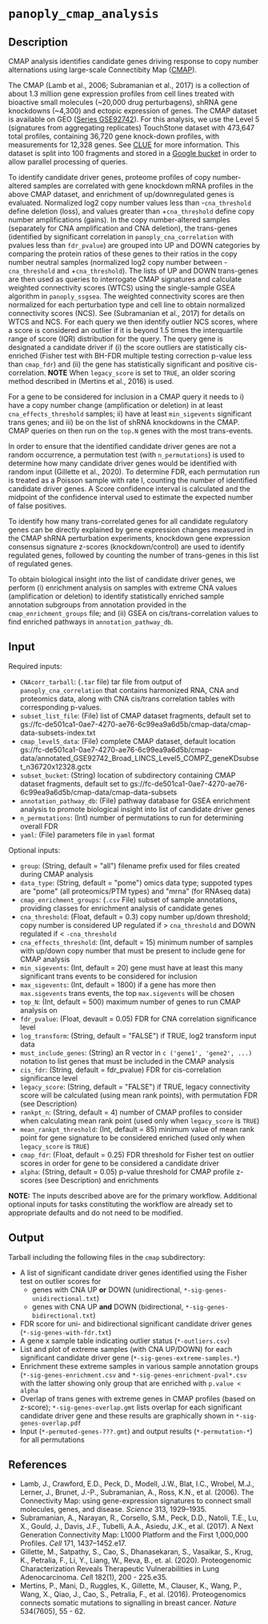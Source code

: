 # ```panoply_cmap_analysis```

## Description
CMAP analysis identifies candidate genes driving response to copy number alternations using large-scale Connectibity Map ([CMAP](https://clue.io/cmap)).

The CMAP (Lamb et al., 2006; Subramanian et al., 2017) is a collection of about 1.3 million gene expression profiles from cell lines treated with bioactive small molecules (~20,000 drug perturbagens), shRNA gene knockdowns (~4,300) and ectopic expression of genes. The CMAP dataset is available on GEO ([Series GSE92742](https://www.ncbi.nlm.nih.gov/geo/query/acc.cgi?acc=GSE92742)). For this analysis, we use the Level 5 (signatures from aggregating replicates) TouchStone dataset with 473,647 total profiles, containing 36,720 gene knock-down profiles, with measurements for 12,328 genes. See [CLUE](https://clue.io/GEO-guide) for more information. This dataset is split into 100 fragments and stored in a [Google bucket](gs://fc-de501ca1-0ae7-4270-ae76-6c99ea9a6d5b/cmap-data) in order to allow parallel processing of queries.

To identify candidate driver genes, proteome profiles of copy number-altered samples are correlated with gene knockdown mRNA profiles in the above CMAP dataset, and enrichment of up/downregulated genes is evaluated. Normalized log2 copy number values less than -`cna_threshold` define deletion (loss), and values greater than +`cna_threshold` define copy number amplifications (gains). In the copy number-altered samples (separately for CNA amplification and CNA deletion), the trans-genes (identified by significant correlation in `panoply_cna_correlation` with pvalues less than `fdr_pvalue`) are grouped into UP and DOWN categories by comparing the protein ratios of these genes to their ratios in the copy number neutral samples (normalized log2 copy number between -`cna_threshold` and +`cna_threshold`). The lists of UP and DOWN trans-genes are then used as queries to interrogate CMAP signatures and calculate weighted connectivity scores (WTCS) using the single-sample GSEA algorithm in `panoply_ssgsea`. The weighted connectivity scores are then normalized for each perturbation type and cell line to obtain normalized connectivity scores (NCS). See (Subramanian et al., 2017) for details on WTCS and NCS. For each query we then identify outlier NCS scores, where a score is considered an outlier if it is beyond 1.5 times the interquartile range of score (IQR) distribution for the query. The query gene is designated a candidate driver if (i) the score outliers are statistically cis-enriched (Fisher test with BH-FDR multiple testing correction p-value less than `cmap_fdr`) and (ii) the gene has statistically significant and positive cis-correlation. **NOTE** When `legacy_score` is set to `TRUE`, an older scoring method described in (Mertins et al., 2016) is used.

For a gene to be considered for inclusion in a CMAP query it needs to i) have a copy number change (amplification or deletion) in at least `cna_effects_threshold` samples; ii) have at least `min_sigevents` significant trans genes; and iii) be on the list of shRNA knockdowns in the CMAP. CMAP queries on then run on the `top.N` genes with the most trans-events. 

In order to ensure that the identified candidate driver genes are not a random occurrence, a permutation test (with `n_permutations`) is used to determine how many candidate driver genes would be identified with random input (Gillette et al., 2020). To determine FDR, each permutation run is treated as a Poisson sample with rate l, counting the number of identified candidate driver genes. A Score confidence interval is calculated and the midpoint of the confidence interval used to estimate the expected number of false positives. 

To identify how many trans-correlated genes for all candidate regulatory genes can be directly explained by gene expression changes measured in the CMAP shRNA perturbation experiments, knockdown gene expression consensus signature z-scores (knockdown/control) are used to identify regulated genes, followed by counting the number of trans-genes in this list of regulated genes.

To obtain biological insight into the list of candidate driver genes, we perform (i) enrichment analysis on samples with extreme CNA values (amplification or deletion) to identify statistically enriched sample annotation subgroups from annotation provided in the `cmap_enrichment_groups` file; and (ii) GSEA on cis/trans-correlation values to find enriched pathways in `annotation_pathway_db`.

## Input

Required inputs:

* ```CNAcorr_tarball```: (`.tar` file) tar file from output of `panoply_cna_correlation` that contains harmonized RNA, CNA and proteomics data, along with CNA cis/trans correlation tables with corresponding p-values.
* ```subset_list_file```: (File) list of CMAP dataset fragments, default set to gs://fc-de501ca1-0ae7-4270-ae76-6c99ea9a6d5b/cmap-data/cmap-data-subsets-index.txt
* ```cmap_level5_data```: (File) complete CMAP dataset, default location gs://fc-de501ca1-0ae7-4270-ae76-6c99ea9a6d5b/cmap-data/annotated_GSE92742_Broad_LINCS_Level5_COMPZ_geneKDsubset_n36720x12328.gctx
* ```subset_bucket```: (String) location of subdirectory containing CMAP dataset fragments, default set to gs://fc-de501ca1-0ae7-4270-ae76-6c99ea9a6d5b/cmap-data/cmap-data-subsets
* ```annotation_pathway_db```: (File) pathway database for GSEA enrichment analysis to promote biological insight into list of candidate driver genes
* ```n_permutations```: (Int) number of permutations to run for determining overall FDR 
* ```yaml```: (File) parameters file in `yaml` format

Optional inputs:

* ```group```: (String, default = "all") filename prefix used for files created during CMAP analysis
* ```data_type```: (String, default = "pome") omics data type; suppoted types are "pome" (all proteomics/PTM types) and "mrna" (for RNAseq data)
* ```cmap_enrichment_groups```: (`.csv` File) subset of sample annotations, providing classes for enrichment analysis of candidate genes
* ```cna_threshold```: (Float, default = 0.3) copy number up/down threshold; copy number is considered UP regulated if > `cna_threshold` and DOWN regulated if < `-cna_threshold` 
* ```cna_effects_threshold```: (Int, default = 15) minimum number of samples with up/down copy number that must be present to include gene for CMAP analysis
* ```min_sigevents```: (Int, default = 20) gene must have at least this many significant trans events to be considered for inclusion
* ```max_sigevents```: (Int, default = 1800) if a gene has more then `max.sigevents` trans events, the top `max.sigevents` will be chosen
* ```top_N```: (Int, default = 500) maximum number of genes to run CMAP analysis on
* ```fdr_pvalue```: (Float, devault = 0.05) FDR for CNA correlation significance level
* ```log_transform```: (String, default = "FALSE") if TRUE, log2 transform input data
* ```must_include_genes```: (String) an R vector in `c ('gene1', 'gene2', ...)` notation to list genes that must be included in the CMAP analysis
* ```cis_fdr```: (String, default = fdr_pvalue) FDR for cis-correlation significance level 
* ```legacy_score```: (String, default = "FALSE") if TRUE, legacy connectivity score will be calculated (using mean rank points), with permutation FDR (see Description)
* ```rankpt_n```: (String, default = 4) number of CMAP profiles to consider when calculating mean rank point (used only when `legacy_score` is `TRUE`)
* ```mean_rankpt_threshold```: (Int, default = 85) minimum value of mean rank point for gene signature to be considered enriched (used only when `legacy_score` is `TRUE`)
* ```cmap_fdr```: (Float, default = 0.25) FDR threshold for Fisher test on outlier scores in order for gene to be considered a candidate driver
* ```alpha```: (String, default = 0.05) p-value threshold for CMAP profile z-scores (see Description) and enrichments

**NOTE:** The inputs described above are for the primary workflow. Additional optional inputs for tasks constituting the workflow are already set to appropriate defaults and do not need to be modified.


## Output

Tarball including the following files in the `cmap` subdirectory:

* A list of significant candidate driver genes identified using the Fisher test on outlier scores for 
  - genes with CNA UP **or** DOWN (unidirectional, `*-sig-genes-unidirectional.txt`)
  - genes with CNA UP **and** DOWN (bidirectional, `*-sig-genes-bidirectional.txt`)
* FDR score for uni- and bidirectional significant candidate driver genes (`*-sig-genes-with-fdr.txt`)
* A gene x sample table indicating outlier status (`*-outliers.csv`)
* List and plot of extreme samples (with CNA UP/DOWN) for each significant candidate driver gene (`*-sig-genes-extreme-samples.*`)
* Enrichment these extreme samples in various sample annotation groups (`*-sig-genes-enrichment.csv` and `*-sig-genes-enrichment-pval*.csv` with the latter showing only group that are enriched with `p.value < alpha`
* Overlap of trans genes with extreme genes in CMAP profiles (based on z-score); `*-sig-genes-overlap.gmt` lists overlap for each significant candidate driver gene and these results are graphically shown in `*-sig-genes-overlap.pdf`
* Input (`*-permuted-genes-???.gmt`) and output results (`*-permutation-*`) for all permutations 

## References
* Lamb, J., Crawford, E.D., Peck, D., Modell, J.W., Blat, I.C., Wrobel, M.J., Lerner, J., Brunet, J.-P., Subramanian, A., Ross, K.N., et al. (2006). The Connectivity Map: using gene-expression signatures to connect small molecules, genes, and disease. *Science* 313, 1929–1935.
* Subramanian, A., Narayan, R., Corsello, S.M., Peck, D.D., Natoli, T.E., Lu, X., Gould, J., Davis, J.F., Tubelli, A.A., Asiedu, J.K., et al. (2017). A Next Generation Connectivity Map: L1000 Platform and the First 1,000,000 Profiles. *Cell* 171, 1437–1452.e17.
* Gillette, M., Satpathy, S., Cao, S., Dhanasekaran, S., Vasaikar, S., Krug, K., Petralia, F., Li, Y., Liang, W., Reva, B., et. al. (2020). Proteogenomic Characterization Reveals Therapeutic Vulnerabilities in Lung Adenocarcinoma. *Cel*l  182(1), 200 - 225.e35.
* Mertins, P., Mani, D., Ruggles, K., Gillette, M., Clauser, K., Wang, P., Wang, X., Qiao, J., Cao, S., Petralia, F., et al. (2016). Proteogenomics connects somatic mutations to signalling in breast cancer. *Nature*  534(7605), 55 - 62. 
